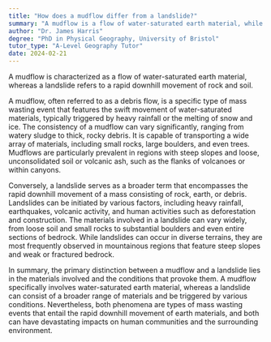```yaml
---
title: "How does a mudflow differ from a landslide?"
summary: "A mudflow is a flow of water-saturated earth material, while a landslide is a rapid downhill movement of rock and soil."
author: "Dr. James Harris"
degree: "PhD in Physical Geography, University of Bristol"
tutor_type: "A-Level Geography Tutor"
date: 2024-02-21
---
```


A mudflow is characterized as a flow of water-saturated earth material, whereas a landslide refers to a rapid downhill movement of rock and soil.

A mudflow, often referred to as a debris flow, is a specific type of mass wasting event that features the swift movement of water-saturated materials, typically triggered by heavy rainfall or the melting of snow and ice. The consistency of a mudflow can vary significantly, ranging from watery sludge to thick, rocky debris. It is capable of transporting a wide array of materials, including small rocks, large boulders, and even trees. Mudflows are particularly prevalent in regions with steep slopes and loose, unconsolidated soil or volcanic ash, such as the flanks of volcanoes or within canyons.

Conversely, a landslide serves as a broader term that encompasses the rapid downhill movement of a mass consisting of rock, earth, or debris. Landslides can be initiated by various factors, including heavy rainfall, earthquakes, volcanic activity, and human activities such as deforestation and construction. The materials involved in a landslide can vary widely, from loose soil and small rocks to substantial boulders and even entire sections of bedrock. While landslides can occur in diverse terrains, they are most frequently observed in mountainous regions that feature steep slopes and weak or fractured bedrock.

In summary, the primary distinction between a mudflow and a landslide lies in the materials involved and the conditions that provoke them. A mudflow specifically involves water-saturated earth material, whereas a landslide can consist of a broader range of materials and be triggered by various conditions. Nevertheless, both phenomena are types of mass wasting events that entail the rapid downhill movement of earth materials, and both can have devastating impacts on human communities and the surrounding environment.
    